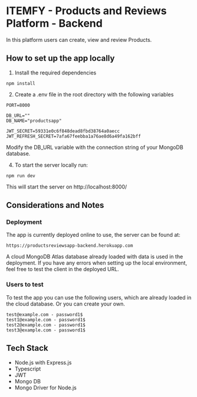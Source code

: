 # ITEMFY - Products and Reviews Platform - Backend

In this platform users can create, view and review Products.

## How to set up the app locally

1.  Install the required dependencies

```
npm install
```

2.  Create a .env file in the root directory with the following variables

```
PORT=8000

DB_URL=""
DB_NAME="productsapp"

JWT_SECRET=59331e0c6f848dead8fbd38764a0aecc
JWT_REFRESH_SECRET=7afa67feebba1a76ae8d6a49fa162bff
```

Modify the DB_URL variable with the connection string of your MongoDB database.

4. To start the server locally run:

```
npm run dev
```

This will start the server on http://localhost:8000/

## Considerations and Notes

### Deployment

The app is currently deployed online to use, the server can be found at:

```
https://productsreviewsapp-backend.herokuapp.com
```

A cloud MongoDB Atlas database already loaded with data is used in the deployment.
If you have any errors when setting up the local environment, feel free to test the client in the deployed URL.

### Users to test

To test the app you can use the following users, which are already loaded in the cloud database. Or you can create your own.

```
test@example.com - password1$
test1@example.com - password1$
test2@example.com - password1$
test3@example.com - password1$
```

## Tech Stack

- Node.js with Express.js
- Typescript
- JWT
- Mongo DB
- Mongo Driver for Node.js
